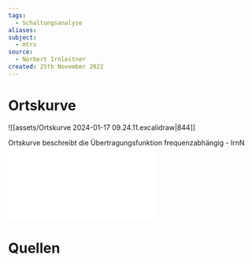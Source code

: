 ```yaml
---
tags:
  - Schaltungsanalyse
aliases: 
subject:
  - mtrs
source:
  - Norbert Irnleitner
created: 25th November 2022
---
```


# Ortskurve



![[assets/Ortskurve 2024-01-17 09.24.11.excalidraw|844]]

Ortskurve beschreibt die Übertragungsfunktion frequenzabhängig - IrnN  
![05_Ortskurven](../Messtechnik/assets/pdf/05_Ortskurven.pdf)

# Quellen